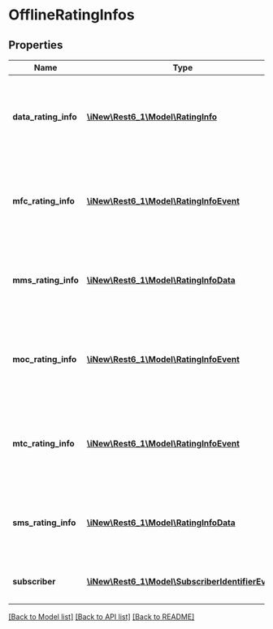 # OfflineRatingInfos

## Properties
Name | Type | Description | Notes
------------ | ------------- | ------------- | -------------
**data_rating_info** | [**\iNew\Rest6_1\Model\RatingInfo**](RatingInfo.md) | A detailed rating information with pricing for Mobile Data Session traffic type | [optional] 
**mfc_rating_info** | [**\iNew\Rest6_1\Model\RatingInfoEvent**](RatingInfoEvent.md) | A detailed rating information with pricing for Mobile Forwarding Call Session traffic type | [optional] 
**mms_rating_info** | [**\iNew\Rest6_1\Model\RatingInfoData**](RatingInfoData.md) | A detailed rating information with pricing for MMS Event traffic type | [optional] 
**moc_rating_info** | [**\iNew\Rest6_1\Model\RatingInfoEvent**](RatingInfoEvent.md) | A detailed rating information with pricing for Mobile Originated Call Session traffic type | [optional] 
**mtc_rating_info** | [**\iNew\Rest6_1\Model\RatingInfoEvent**](RatingInfoEvent.md) | A detailed rating information with pricing for Mobile Terminated Call Session traffic type | [optional] 
**sms_rating_info** | [**\iNew\Rest6_1\Model\RatingInfoData**](RatingInfoData.md) | A detailed rating information with pricing for SMS Event traffic type | [optional] 
**subscriber** | [**\iNew\Rest6_1\Model\SubscriberIdentifierEvent**](SubscriberIdentifierEvent.md) | The subscription the rating applies to | [optional] 

[[Back to Model list]](../README.md#documentation-for-models) [[Back to API list]](../README.md#documentation-for-api-endpoints) [[Back to README]](../README.md)


